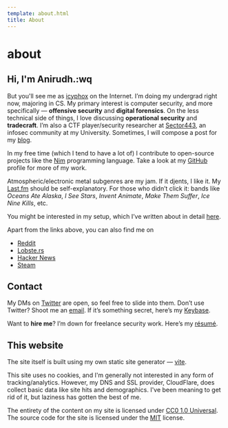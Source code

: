 ```yaml
---
template: about.html
title: About
---
```


# about
## Hi, I'm Anirudh.:wq

But you'll see me as [icyphox](https://www.startpage.com/do/search?query=icyphox) on the Internet. 
I’m doing my undergrad right now, majoring in CS. My primary interest is computer security, and more specifically — **offensive security** and **digital forensics**. 
On the less technical side of things, I love discussing **operational security** and **tradecraft**.
I’m also a CTF player/security researcher at [Sector443](https://sector443.xyz), an infosec community at my University. 
Sometimes, I will compose a post for my [blog](/blog).

In my free time (which I tend to have a lot of) I contribute to open-source projects like the [Nim](https://nim-lang.org) programming language.
Take a look at my [GitHub](https://github.com/icyphox) profile for more of my work. 

Atmospheric/electronic metal subgenres are my jam. If it djents, I like it. My [Last.fm](https://last.fm/user/Icyphox) should be self-explanatory.
For those who didn’t click it: bands like _Oceans Ate Alaska_, _I See Stars_, _Invent Animate_, _Make Them Suffer_, _Ice Nine Kills_, etc.

You might be interested in my setup, which I’ve written about in detail [here](/blog/my-setup).

Apart from the links above, you can also find me on

- [Reddit](https://reddit.com/u/icyphox)
- [Lobste.rs](https://lobste.rs/u/icyphox)
- [Hacker News](https://news.ycombinator.com/user?id=Icyphox)
- [Steam](https://steamcommunity.com/id/icyphox)

## Contact

My DMs on [Twitter](https://twitter.com/icyphox) are open, so feel free to slide into them.
Don’t use Twitter? Shoot me an [email](mailto:icyph0x@pm.me). If it’s something secret, here’s my [Keybase](https://keybase.io/icyphox).

Want to **hire me**? I’m down for freelance security work. Here’s my [résumé](https://x.icyphox.sh/resume.pdf).

## This website

The site itself is built using my own static site generator — [vite](https://github.com/icyphox/vite). 

This site uses no cookies, and I'm generally not interested in any form of tracking/analytics. However, my DNS and SSL provider, CloudFlare,
does collect basic data like site hits and demographics. I've been meaning to get rid of it, but laziness has gotten the best of me. 

The entirety of the content on my site is licensed under [CC0 1.0 Universal](https://creativecommons.org/publicdomain/zero/1.0/).
The source code for the site is licensed under the [MIT](https://opensource.org/licenses/MIT) license.

